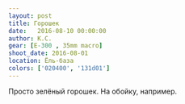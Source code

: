 ```yaml
---
layout: post
title: Горошек
date:   2016-08-10 00:00:00
author: К.С.
gear: [E-300 , 35mm macro]
shoot_date: 2016-08-01
location: Ёль-база
colors: ['020400', '131d01']
---
```


Просто зелёный горошек. На обойку, например.
